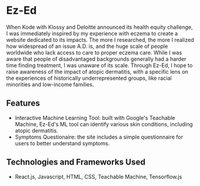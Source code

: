 # Ez-Ed

When Kode with Klossy and Deloitte announced its health equity challenge, I was immediately inspired by my experience with eczema to create a website dedicated to its impacts. The more I researched, the more I realized how widespread of an issue A.D. is, and the huge scale of people worldwide who lack access to care to proper eczema care. While I was aware that people of disadvantaged backgrounds generally had a harder time finding treatment, I was unaware of its scale. Through Ez-Ed, I hope to raise awareness of the impact of atopic dermatitis, with a specific lens on the experiences of historically underrepresented groups, like racial minorities and low-income families. 

## Features
* Interactive Machine Learning Tool: built with Google's Teachable Machine, Ez-Ed's ML tool can identify various skin conditions, including atopic dermatitis.
* Symptoms Questionaire: the site includes a simple questionnaire for users to better understand symptoms.

## Technologies and Frameworks Used 
* React.js, Javascript, HTML, CSS, Teachable Machine, Tensorflow.js


